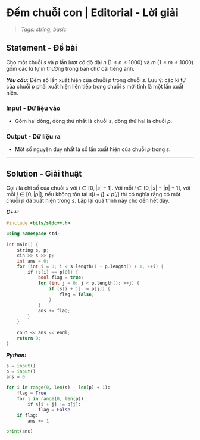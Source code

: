 
# Đếm chuỗi con | Editorial - Lời giải

> *Tags: string, basic*

## Statement - Đề bài

Cho một chuỗi $s$ và $p$ lần lượt có độ dài $n \; (1 \le n \le 1000)$ và $m \; (1 \le m \le 1000)$ gồm các kí tự in thường trong bản chữ cái tiếng anh. 

***Yêu cầu:*** Đếm số lần xuất hiện của chuỗi $p$ trong chuỗi $s$. Lưu ý: các kí tự của chuỗi $p$ phải xuất hiện liên tiếp trong chuỗi $s$ mới tính là một lần xuất hiện.

### Input - Dữ liệu vào

- Gồm hai dòng, dòng thứ nhất là chuỗi $s$, dòng thứ hai là chuỗi $p$.

### Output - Dữ liệu ra

- Một số nguyên duy nhất là số lần xuất hiện của chuỗi $p$ trong $s$.

---

## Solution - Giải thuật

Gọi $i$ là chỉ số của chuỗi $s$ với $i \in [0, |s| - 1]$. Với mỗi $i \in [0, |s| - |p| + 1]$, với mỗi $j \in [0, |p|]$, nếu không tồn tại $s[i + j] \neq p[j]$ thì có nghĩa rằng có một chuỗi $p$ đã xuất hiện trong $s$. Lặp lại quá trình này cho đến hết dãy.

***C++:***

```cpp
#include <bits/stdc++.h>

using namespace std;

int main() {
    string s, p;
    cin >> s >> p;
    int ans = 0;
    for (int i = 0; i < s.length() - p.length() + 1; ++i) {
        if (s[i] == p[0]) {
            bool flag = true;
            for (int j = 0; j < p.length(); ++j) {
                if (s[i + j] != p[j]) {
                    flag = false;
                }
            }
            ans += flag;
        }
    }

    cout << ans << endl;
    return 0;
}
```

***Python:***

```py
s = input()
p = input()
ans = 0

for i in range(0, len(s) - len(p) + 1):
    flag = True
    for j in range(0, len(p)):
        if s[i + j] != p[j]:
            flag = False
    if flag:
        ans += 1

print(ans)
```
